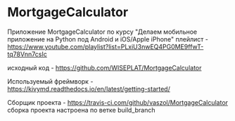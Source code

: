 # MortgageCalculator

Приложение MortgageCalculator по курсу "Делаем мобильное приложение на Python под Android и iOS/Apple iPhone"
плейлист - https://www.youtube.com/playlist?list=PLxiU3nwEQ4PG0ME9ffwT-tq78Vnn7csIc

исходный код - https://github.com/WISEPLAT/MortgageCalculator

Используемый фреймворк - https://kivymd.readthedocs.io/en/latest/getting-started/

Сборщик проекта - https://travis-ci.com/github/vaszol/MortgageCalculator
сборка проекта настроена по ветке build_branch